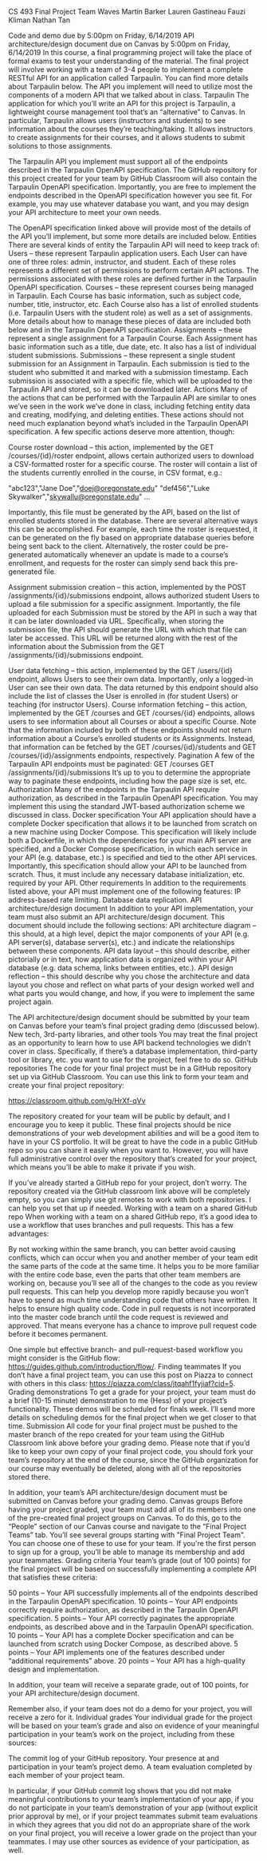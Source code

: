CS 493 Final Project
Team Waves
Martin Barker
Lauren Gastineau
Fauzi Kliman
Nathan Tan

Code and demo due by 5:00pm on Friday, 6/14/2019
API architecture/design document due on Canvas by 5:00pm on
	Friday, 6/14/2019
In this course, a final programming project will take the place of formal exams to test your understanding of the material.  The final project will involve working with a team of 3-4 people to implement a complete RESTful API for an application called Tarpaulin.  You can find more details about Tarpaulin below.  The API you implement will need to utilize most the components of a modern API that we talked about in class.
Tarpaulin
The application for which you’ll write an API for this project is Tarpaulin, a lightweight course management tool that’s an “alternative” to Canvas.  In particular, Tarpaulin allows users (instructors and students) to see information about the courses they’re teaching/taking.  It allows instructors to create assignments for their courses, and it allows students to submit solutions to those assignments.

The Tarpaulin API you implement must support all of the endpoints described in the Tarpaulin OpenAPI specification.  The GitHub repository for this project created for your team by GitHub Classroom will also contain the Tarpaulin OpenAPI specification.  Importantly, you are free to implement the endpoints described in the OpenAPI specification however you see fit.  For example, you may use whatever database you want, and you may design your API architecture to meet your own needs.

The OpenAPI specification linked above will provide most of the details of the API you’ll implement, but some more details are included below.
Entities
There are several kinds of entity the Tarpaulin API will need to keep track of:
Users – these represent Tarpaulin application users.  Each User can have one of three roles: admin, instructor, and student.  Each of these roles represents a different set of permissions to perform certain API actions.  The permissions associated with these roles are defined further in the Tarpaulin OpenAPI specification.
Courses – these represent courses being managed in Tarpaulin.  Each Course has basic information, such as subject code, number, title, instructor, etc.  Each Course also has a list of enrolled students (i.e. Tarpaulin Users with the student role) as well as a set of assignments.  More details about how to manage these pieces of data are included both below and in the Tarpaulin OpenAPI specification.
Assignments – these represent a single assignment for a Tarpaulin Course.  Each Assignment has basic information such as a title, due date, etc.  It also has a list of individual student submissions.
Submissions – these represent a single student submission for an Assignment in Tarpaulin.  Each submission is tied to the student who submitted it and marked with a submission timestamp.  Each submission is associated with a specific file, which will be uploaded to the Tarpaulin API and stored, so it can be downloaded later.
Actions
Many of the actions that can be performed with the Tarpaulin API are similar to ones we’ve seen in the work we’ve done in class, including fetching entity data and creating, modifying, and deleting entities.  These actions should not need much explanation beyond what’s included in the Tarpaulin OpenAPI specification.  A few specific actions deserve more attention, though:


Course roster download – this action, implemented by the GET /courses/{id}/roster endpoint, allows certain authorized users to download a CSV-formatted roster for a specific course.  The roster will contain a list of the students currently enrolled in the course, in CSV format, e.g.:

"abc123","Jane Doe","doej@oregonstate.edu"
"def456","Luke Skywalker","skywallu@oregonstate.edu"
...

Importantly, this file must be generated by the API, based on the list of enrolled students stored in the database.  There are several alternative ways this can be accomplished.  For example, each time the roster is requested, it can be generated on the fly based on appropriate database queries before being sent back to the client.  Alternatively, the roster could be pre-generated automatically whenever an update is made to a course’s enrollment, and requests for the roster can simply send back this pre-generated file.


Assignment submission creation – this action, implemented by the POST /assignments/{id}/submissions endpoint, allows authorized student Users to upload a file submission for a specific assignment.  Importantly, the file uploaded for each Submission must be stored by the API in such a way that it can be later downloaded via URL.  Specifically, when storing the submission file, the API should generate the URL with which that file can later be accessed.  This URL will be returned along with the rest of the information about the Submission from the GET /assignments/{id}/submissions endpoint.


User data fetching – this action, implemented by the GET /users/{id} endpoint, allows Users to see their own data.  Importantly, only a logged-in User can see their own data.  The data returned by this endpoint should also include the list of classes the User is enrolled in (for student Users) or teaching (for instructor Users).
Course information fetching – this action, implemented by the GET /courses and GET /courses/{id} endpoints, allows users to see information about all Courses or about a specific Course.  Note that the information included by both of these endpoints should not return information about a Course’s enrolled students or its Assignments.  Instead, that information can be fetched by the GET /courses/{id}/students and GET /courses/{id}/assignments endpoints, respectively.
Pagination
A few of the Tarpaulin API endpoints must be paginated:
GET /courses
GET /assignments/{id}/submissions
It’s up to you to determine the appropriate way to paginate these endpoints, including how the page size is set, etc.
Authorization
Many of the endpoints in the Tarpaulin API require authorization, as described in the Tarpaulin OpenAPI specification.  You may implement this using the standard JWT-based authorization scheme we discussed in class.
Docker specification
Your API application should have a complete Docker specification that allows it to be launched from scratch on a new machine using Docker Compose.  This specification will likely include both a Dockerfile, in which the dependencies for your main API server are specified, and a Docker Compose specification, in which each service in your API (e.g. database, etc.) is specified and tied to the other API services.  Importantly, this specification should allow your API to be launched from scratch.  Thus, it must include any necessary database initialization, etc. required by your API.
Other requirements
In addition to the requirements listed above, your API must implement one of the following features:
IP address-based rate limiting.
Database data replication.
API architecture/design document
In addition to your API implementation, your team must also submit an API architecture/design document.  This document should include the following sections:
API architecture diagram – this should, at a high level, depict the major components of your API (e.g. API server(s), database server(s), etc.) and indicate the relationships between these components.
API data layout – this should describe, either pictorially or in text, how application data is organized within your API database (e.g. data schema, links between entities, etc.).
API design reflection – this should describe why you chose the architecture and data layout you chose and reflect on what parts of your design worked well and what parts you would change, and how, if you were to implement the same project again.

The API architecture/design document should be submitted by your team on Canvas before your team’s final project grading demo (discussed below).
New tech, 3rd-party libraries, and other tools
You may treat the final project as an opportunity to learn how to use API backend technologies we didn’t cover in class.  Specifically, if there’s a database implementation, third-party tool or library, etc. you want to use for the project, feel free to do so.
GitHub repositories
The code for your final project must be in a GitHub repository set up via GitHub Classroom.  You can use this link to form your team and create your final project repository:

https://classroom.github.com/g/HrXf-qVv

The repository created for your team will be public by default, and I encourage you to keep it public.  These final projects should be nice demonstrations of your web development abilities and will be a good item to have in your CS portfolio.  It will be great to have the code in a public GitHub repo so you can share it easily when you want to.  However, you will have full administrative control over the repository that’s created for your project, which means you’ll be able to make it private if you wish.

If you’ve already started a GitHub repo for your project, don’t worry.  The repository created via the GitHub classroom link above will be completely empty, so you can simply use git remotes to work with both repositories.  I can help you set that up if needed.
Working with a team on a shared GitHub repo
When working with a team on a shared GitHub repo, it’s a good idea to use a workflow that uses branches and pull requests.  This has a few advantages:

By not working within the same branch, you can better avoid causing conflicts, which can occur when you and another member of your team edit the same parts of the code at the same time.
It helps you to be more familiar with the entire code base, even the parts that other team members are working on, because you’ll see all of the changes to the code as you review pull requests.  This can help you develop more rapidly because you won’t have to spend as much time understanding code that others have written.
It helps to ensure high quality code.  Code in pull requests is not incorporated into the master code branch until the code request is reviewed and approved.  That means everyone has a chance to improve pull request code before it becomes permanent.

One simple but effective branch- and pull-request-based workflow you might consider is the GitHub flow: https://guides.github.com/introduction/flow/.
Finding teammates
If you don’t have a final project team, you can use this post on Piazza to connect with others in this class: https://piazza.com/class/jtqahf1fyjiaf?cid=5.
Grading demonstrations
To get a grade for your project, your team must do a brief (10-15 minute) demonstration to me (Hess) of your project’s functionality.  These demos will be scheduled for finals week.  I’ll send more details on scheduling demos for the final project when we get closer to that time.
Submission
All code for your final project must be pushed to the master branch of the repo created for your team using the GitHub Classroom link above before your grading demo.  Please note that if you’d like to keep your own copy of your final project code, you should fork your team’s repository at the end of the course, since the GitHub organization for our course may eventually be deleted, along with all of the repositories stored there.

In addition, your team’s API architecture/design document must be submitted on Canvas before your grading demo.
Canvas groups
Before having your project graded, your team must add all of its members into one of the pre-created final project groups on Canvas.  To do this, go to the “People” section of our Canvas course and navigate to the “Final Project Teams” tab. You’ll see several groups starting with "Final Project Team". You can choose one of these to use for your team. If you're the first person to sign up for a group, you’ll be able to manage its membership and add your teammates.
Grading criteria
Your team’s grade (out of 100 points) for the final project will be based on successfully implementing a complete API that satisfies these criteria:

50 points – Your API successfully implements all of the endpoints described in the Tarpaulin OpenAPI specification.
10 points – Your API endpoints correctly require authorization, as described in the Tarpaulin OpenAPI specification.
5 points – Your API correctly paginates the appropriate endpoints, as described above and in the Tarpaulin OpenAPI specification.
10 points – Your API has a complete Docker specification and can be launched from scratch using Docker Compose, as described above.
5 points – Your API implements one of the features described under “additional requirements” above.
20 points – Your API has a high-quality design and implementation.

In addition, your team will receive a separate grade, out of 100 points, for your API architecture/design document.

Remember also, if your team does not do a demo for your project, you will receive a zero for it.
Individual grades
Your individual grade for the project will be based on your team’s grade and also on evidence of your meaningful participation in your team’s work on the project, including from these sources:

The commit log of your GitHub repository.
Your presence at and participation in your team’s project demo.
A team evaluation completed by each member of your project team.

In particular, if your GitHub commit log shows that you did not make meaningful contributions to your team’s implementation of your app, if you do not participate in your team’s demonstration of your app (without explicit prior approval by me), or if your project teammates submit team evaluations in which they agrees that you did not do an appropriate share of the work on your final project, you will receive a lower grade on the project than your teammates.  I may use other sources as evidence of your participation, as well.
